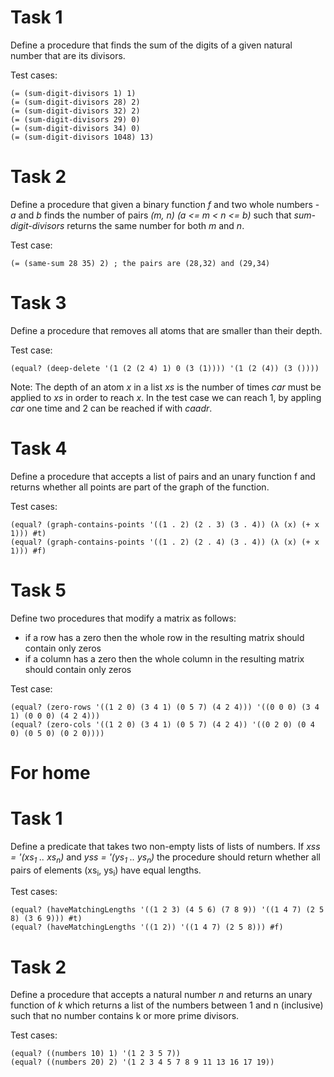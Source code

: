 # Task 1
Define a procedure that finds the sum of the digits of a given natural number that are its divisors.

Test cases:

    (= (sum-digit-divisors 1) 1)
    (= (sum-digit-divisors 28) 2)
    (= (sum-digit-divisors 32) 2)
    (= (sum-digit-divisors 29) 0)
    (= (sum-digit-divisors 34) 0)
    (= (sum-digit-divisors 1048) 13)

# Task 2
Define a procedure that given a binary function *f* and two whole numbers - *a* and *b* finds the number of pairs *(m, n) (a <= m < n <= b)* such that *sum-digit-divisors* returns the same number for both *m* and *n*.

Test case:

    (= (same-sum 28 35) 2) ; the pairs are (28,32) and (29,34)
    
# Task 3
Define a procedure that removes all atoms that are smaller than their depth.

Test case:

    (equal? (deep-delete '(1 (2 (2 4) 1) 0 (3 (1)))) '(1 (2 (4)) (3 ())))

Note: The depth of an atom *x* in a list *xs* is the number of times *car* must be applied to *xs* in order to reach *x*. In the test case we can reach 1, by appling *car* one time and 2 can be reached if with *caadr*.

# Task 4
Define a procedure that accepts a list of pairs and an unary function f and returns whether all points are part of the graph of the function.

Test cases:

    (equal? (graph-contains-points '((1 . 2) (2 . 3) (3 . 4)) (λ (x) (+ x 1))) #t)
    (equal? (graph-contains-points '((1 . 2) (2 . 4) (3 . 4)) (λ (x) (+ x 1))) #f)

# Task 5
Define two procedures that modify a matrix as follows:
 - if a row has a zero then the whole row in the resulting matrix should contain only zeros
 - if a column has a zero then the whole column in the resulting matrix should contain only zeros

Test case:

    (equal? (zero-rows '((1 2 0) (3 4 1) (0 5 7) (4 2 4))) '((0 0 0) (3 4 1) (0 0 0) (4 2 4)))
    (equal? (zero-cols '((1 2 0) (3 4 1) (0 5 7) (4 2 4)) '((0 2 0) (0 4 0) (0 5 0) (0 2 0))))
    
# For home
# Task 1
Define a predicate that takes two non-empty lists of lists of numbers. If *xss = '(xs<sub>1</sub> .. xs<sub>n</sub>)* and *yss = '(ys<sub>1</sub> .. ys<sub>n</sub>)* the procedure should return whether all pairs of elements (xs<sub>i</sub>, ys<sub>i</sub>) have equal lengths.

Test cases:

    (equal? (haveMatchingLengths '((1 2 3) (4 5 6) (7 8 9)) '((1 4 7) (2 5 8) (3 6 9))) #t)
    (equal? (haveMatchingLengths '((1 2)) '((1 4 7) (2 5 8))) #f)

# Task 2
Define a procedure that accepts a natural number *n* and returns an unary function of *k* which returns a list of the numbers between 1 and n (inclusive) such that no number contains k or more prime divisors.

Test cases:

    (equal? ((numbers 10) 1) '(1 2 3 5 7))
    (equal? ((numbers 20) 2) '(1 2 3 4 5 7 8 9 11 13 16 17 19))